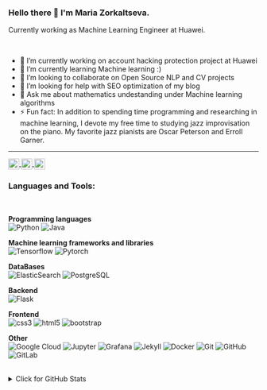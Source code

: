 ### Hello there 👋 I'm Maria Zorkaltseva.

Currently working as Machine Learning Engineer at Huawei.

<br/>

- 🔭 I’m currently working on account hacking protection project at Huawei
- 🌱 I’m currently learning Machine learning :)
- 👯 I’m looking to collaborate on Open Source NLP and CV projects
- 🤔 I’m looking for help with SEO optimization of my blog
- 💬 Ask me about mathematics undestanding under Machine learning algorithms
- ⚡ Fun fact: In addition to spending time programming and researching in machine learning, I devote my free time to studying jazz improvisation on the piano. My favorite jazz pianists are Oscar Peterson and Erroll Garner.

<hr>

<a href="https://www.linkedin.com/in/maria-zorkaltseva/">
  <img align="center" alt="Maria Zorkaltseva's LinkdeIN" width="22px" src="https://cdn.jsdelivr.net/npm/simple-icons@v3/icons/linkedin.svg" />
</a>
<a href="https://t.me/maria_zorkaltseva">
  <img align="center" alt="Maria Zorkaltseva's Telegram" width="22px" src="https://cdn.jsdelivr.net/npm/simple-icons@v3/icons/telegram.svg" />
</a>
<a href="https://leetcode.com/mariazork/">
  <img align="center" alt="Maria Zorkaltseva's Leetcode" width="22px" src="https://cdn.jsdelivr.net/npm/simple-icons@v3/icons/leetcode.svg" />
</a>

### Languages and Tools: 

<br/>

**Programming languages**
<br/>
![Python](https://img.shields.io/badge/-Python-black?style=flat-square&logo=Python)
![Java](https://img.shields.io/badge/-java-E34A86?style=flat-square&logo=java)

**Machine learning frameworks and libraries**
<br/>
![Tensorflow](https://img.shields.io/badge/-tensorflow-005571?style=flat-square&logo=tensorflow)
![Pytorch](https://img.shields.io/badge/-pytorch-005571?style=flat-square&logo=pytorch)

**DataBases**
<br/>
![ElasticSearch](https://img.shields.io/badge/-ElasticSearch-005571?style=flat-square&logo=elasticsearch)
![PostgreSQL](https://img.shields.io/badge/-PostgreSQL-336791?style=flat-square&logo=postgresql)

**Backend**
<br/>
![Flask](https://img.shields.io/badge/-flask-005571?style=flat-square&logo=flask)

**Frontend**
<br/>
![css3](https://img.shields.io/badge/-css3-005571?style=flat-square&logo=css3)
![html5](https://img.shields.io/badge/-html5-005571?style=flat-square&logo=html5)
![bootstrap](https://img.shields.io/badge/-bootstrap-005571?style=flat-square&logo=bootstrap)

**Other**
<br/>
![Google Cloud](https://img.shields.io/badge/Google%20Cloud-black?style=flat-square&logo=google-cloud)
![Jupyter](https://img.shields.io/badge/-jupyter-005571?style=flat-square&logo=jupyter)
![Grafana](https://img.shields.io/badge/-grafana-005571?style=flat-square&logo=grafana)
![Jekyll](https://img.shields.io/badge/-jekyll-005571?style=flat-square&logo=jekyll)
![Docker](https://img.shields.io/badge/-Docker-black?style=flat-square&logo=docker)
![Git](https://img.shields.io/badge/-Git-black?style=flat-square&logo=git)
![GitHub](https://img.shields.io/badge/-GitHub-181717?style=flat-square&logo=github)
![GitLab](https://img.shields.io/badge/-GitLab-FCA121?style=flat-square&logo=gitlab)

<br/>

<details>
<summary>Click for GitHub Stats</summary>
<p align="center">
    <img alt = "Maria Zorkaltseva's GitHub Stats" src="https://github-readme-stats.vercel.app/api?username=mariazork&show_icons=true&hide=issues&icon_color=000000&hide_border=true&title_color=5391FE&text_color=555">
    <br>
    <img alt = "Maria Zorkaltseva's Top Language" src="https://github-readme-stats.vercel.app/api/top-langs/?username=mariazork&hide=html,&hide_border=true&title_color=5391FE&text_color=555">
    <br>
    <img alt = "Maria Zorkaltseva's Github Visitors" src="https://visitor-badge.glitch.me/badge?page_id=mariazork.mariazork">  
</p>
</details>
